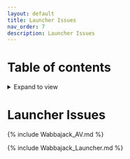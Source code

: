 ```yaml
---
layout: default
title: Launcher Issues
nav_order: 7
description: Launcher Issues 
---
```



# Table of contents
<details markdown="block">
  <summary>
    Expand to view
  </summary>
  {: .text-delta }
1. TOC
{:toc}
</details>

# Launcher Issues

{% include Wabbajack_AV.md %}


{% include Wabbajack_Launcher.md %}

